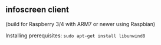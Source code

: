 ## infoscreen client

(build for Raspberry 3/4 with ARM7 or newer using Raspbian)

Installing prerequisites:
```sudo apt-get install libunwind8```
